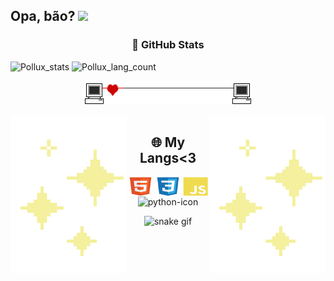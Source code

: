 <h2>Opa, bão? <img src="</h2>

  <div style="display: inline-block">
<h3 align="center">&#x1F9D9; GitHub Stats</h3>
  
<img height="180" src="https://github-readme-stats.vercel.app/api?username=polluxastre&show_icons=true&theme=radical" alt="Pollux_stats"> <img height="140" src="https://github-readme-stats.vercel.app/api/top-langs/?username=polluxastre&layout=compact&langs_count=16&theme=radical" alt="Pollux_lang_count">
  
<div align="center">
<img alt="separador-pic" src="separador-pc.gif">
  </div>
<div align="center"> 
  <div style="display: inline_block"><br>
    <img align="left" height="250" alt="coding-time" src="giphy.gif">
    <img align="right" height="250" alt="coding-time" src="giphy.gif">
    <h2 align="center">&#x1F310; My Langs<3</h2>
    <img align="center" height="30" width="40" alt="html-icon" src="https://raw.githubusercontent.com/devicons/devicon/master/icons/html5/html5-original.svg">
    <img align="center" height="30" width="40" alt="css-icon" src="https://raw.githubusercontent.com/devicons/devicon/master/icons/css3/css3-original.svg">
    <img align="center" height="30" width="40" alt="js-icon"  src="https://raw.githubusercontent.com/devicons/devicon/master/icons/javascript/javascript-plain.svg">
    <img align= "center" height="30" width="40" alt="python-icon" src="https://cdn.jsdelivr.net/gh/devicons/devicon/icons/python/python-original.svg"/>
      </div>
    
![snake gif](https://github.com/polluxastre/polluxastre/blob/output/github-contribution-grid-snake.svg)
